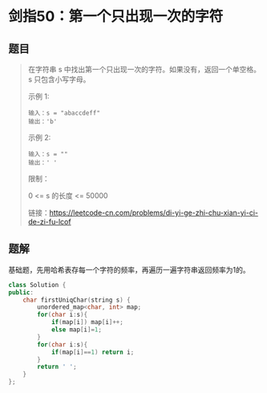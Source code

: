# 剑指50：第一个只出现一次的字符

## 题目

> 在字符串 s 中找出第一个只出现一次的字符。如果没有，返回一个单空格。 s 只包含小写字母。
>
> 示例 1:
>
> ```
> 输入：s = "abaccdeff"
> 输出：'b'
> ```
>
> 示例 2:
>
> ```
> 输入：s = "" 
> 输出：' '
> ```
>
> 
>
>
> 限制：
>
> 0 <= s 的长度 <= 50000
>
> 
>
> 链接：https://leetcode-cn.com/problems/di-yi-ge-zhi-chu-xian-yi-ci-de-zi-fu-lcof

## 题解

基础题，先用哈希表存每一个字符的频率，再遍历一遍字符串返回频率为1的。

```c++
class Solution {
public:
    char firstUniqChar(string s) {
        unordered_map<char, int> map;
        for(char i:s){
            if(map[i]) map[i]++;
            else map[i]=1;
        }
        for(char i:s){
            if(map[i]==1) return i;
        }
        return ' ';
    }
};
```


